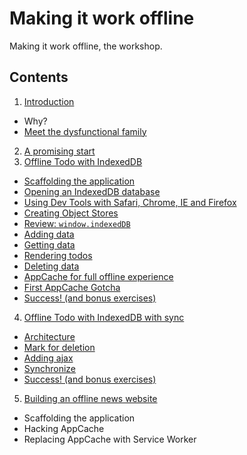 
Making it work offline
======================

Making it work offline, the workshop.

Contents
--------

1. [Introduction](01-introduction)
  - Why?
  - [Meet the dysfunctional family](01-introduction/dysfunctional-family.md)
2. [A promising start](02-a-promising-start)
3. [Offline Todo with IndexedDB](03-offline-todo)
  - [Scaffolding the application](03-offline-todo/01-scaffolding)
  - [Opening an IndexedDB database](03-offline-todo/02-opening-a-database)
  - [Using Dev Tools with Safari, Chrome, IE and Firefox](03-offline-todo/03-using-dev-tools)
  - [Creating Object Stores](03-offline-todo/04-creating-object-stores)
  - [Review: `window.indexedDB`](03-offline-todo/05-review-window-indexeddb)
  - [Adding data](03-offline-todo/06-adding-data)
  - [Getting data](03-offline-todo/07-getting-data)
  - [Rendering todos](03-offline-todo/08-rendering-todos)
  - [Deleting data](03-offline-todo/09-deleting-data)
  - [AppCache for full offline experience](03-offline-todo/10-appcache)
  - [First AppCache Gotcha](03-offline-todo/11-appcache-gotcha-1)
  - [Success! (and bonus exercises)](03-offline-todo/12-success)
4. [Offline Todo with IndexedDB with sync](04-offline-todo-with-sync)
  - [Architecture](04-offline-todo-with-sync/01-architecture)
  - [Mark for deletion](04-offline-todo-with-sync/02-mark-for-deletion)
  - [Adding ajax](04-offline-todo-with-sync/03-adding-ajax)
  - [Synchronize](04-offline-todo-with-sync/04-synchronize)
  - [Success! (and bonus exercises)](04-offline-todo-with-sync/05-success)
5. [Building an offline news website](05-offline-news)
  - Scaffolding the application
  - Hacking AppCache
  - Replacing AppCache with Service Worker
